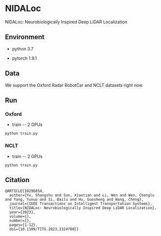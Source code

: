 # NIDALoc
NIDALoc: Neurobiologically Inspired Deep LiDAR Localization

## Environment

- python 3.7

- pytorch 1.9.1


## Data

We support the Oxford Radar RobotCar and NCLT datasets right now.


## Run
### Oxford

- train  -- 2 GPUs
```
python train.py
```

### NCLT

- train  -- 2 GPUs
```
python train.py
```

## Citation

```
@ARTICLE{10296854,
  author={Yu, Shangshu and Sun, Xiaotian and Li, Wen and Wen, Chenglu and Yang, Yunuo and Si, Bailu and Hu, Guosheng and Wang, Cheng},
  journal={IEEE Transactions on Intelligent Transportation Systems}, 
  title={NIDALoc: Neurobiologically Inspired Deep LiDAR Localization}, 
  year={2023},
  volume={},
  number={},
  pages={1-12},
  doi={10.1109/TITS.2023.3324700}}
```
